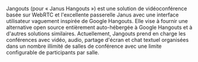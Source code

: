 Jangouts (pour « Janus Hangouts ») est une solution de vidéoconférence basée sur WebRTC et l'excellente passerelle Janus avec une interface utilisateur vaguement inspirée de Google Hangouts. Elle vise à fournir une alternative open source entièrement auto-hébergée à Google Hangouts et à d'autres solutions similaires. Actuellement, Jangouts prend en charge les conférences avec vidéo, audio, partage d'écran et chat textuel organisées dans un nombre illimité de salles de conférence avec une limite configurable de participants par salle.
